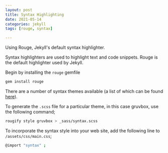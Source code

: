 ```yaml
---
layout: post
title: Syntax Highlighting
date: 2021-05-14
categories: jekyll
tags: [rouge, syntax]

---
```

Using Rouge, Jekyll's default syntax highlighter.

<!--more-->

Syntax highlighters are used to highlight text and code snippets. Rouge is the default highlighter used by Jekyll.

Begin by installing the `rouge` gemfile

```bash
gem install rouge
```
There are a number of syntax themes available (a list of which can be found [here](https://github.com/rouge-ruby/rouge/tree/master/lib/rouge/themes)).

To generate the `.scss` file for a particular theme, in this case gruvbox, use the following command;

```bash
rougify style gruvbox > _sass/syntax.scss
```

To incorporate the syntax style into your web site, add the following line to `/assets/css/main.css`;

```bash
@import "syntax" ;
```
